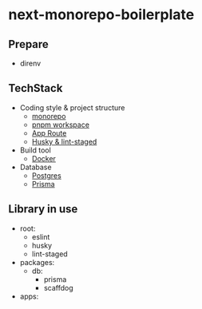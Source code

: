 # next-monorepo-boilerplate

## Prepare

- direnv

## TechStack

- Coding style & project structure
  - [monorepo](https://www.notion.so/monorepo-46b57bbc6f164e13b6c9dfbf5a1a8386?pvs=21)
  - [pnpm workspace](https://www.notion.so/pnpm-workspace-865e4ce236254a96a1b29b7ad0a1ce15?pvs=21)
  - [App Route](https://www.notion.so/Pages-Route-vs-App-Route-e86a58688c634d848ce8093eea0441a5?pvs=21)
  - [Husky & lint-staged](https://www.notion.so/Husky-and-lint-staged-c59d88f092984089a22d2c4d287bd1ad)
- Build tool
  - [Docker](TBD)
- Database
  - [Postgres](TBD)
  - [Prisma](TBD)

## Library in use

- root:
  - eslint
  - husky
  - lint-staged
- packages:
  - db:
    - prisma
    - scaffdog
- apps:
